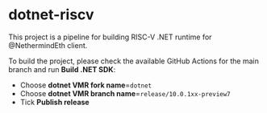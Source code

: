 # dotnet-riscv

This project is a pipeline for building RISC-V .NET runtime for @NethermindEth client.

To build the project, please check the available GitHub Actions for the main
branch and run **Build .NET SDK**:

 - Choose **dotnet VMR fork name**=`dotnet`
 - Choose **dotnet VMR branch name**=`release/10.0.1xx-preview7`
 - Tick **Publish release**
